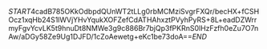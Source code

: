 $START$4cadB785OKkOdbpdQUnWT2tLLg0rbMCMziSvgrFXQr/becHX+fCSHOcz1xqHb24S1lWVjYHvYqukXOFZefCdATHAhxztPVyhPyRS+8L+eadDZWrrmyFgvYcvLK5t9hnuDt8NMWe3g9c886Br7bjQp3fPKRnS0lHzFzfh0eZu7O7nAw/aDGy58Ze9Ug1DJFD/1cZoAewetg+eKc1be73doA==$END$